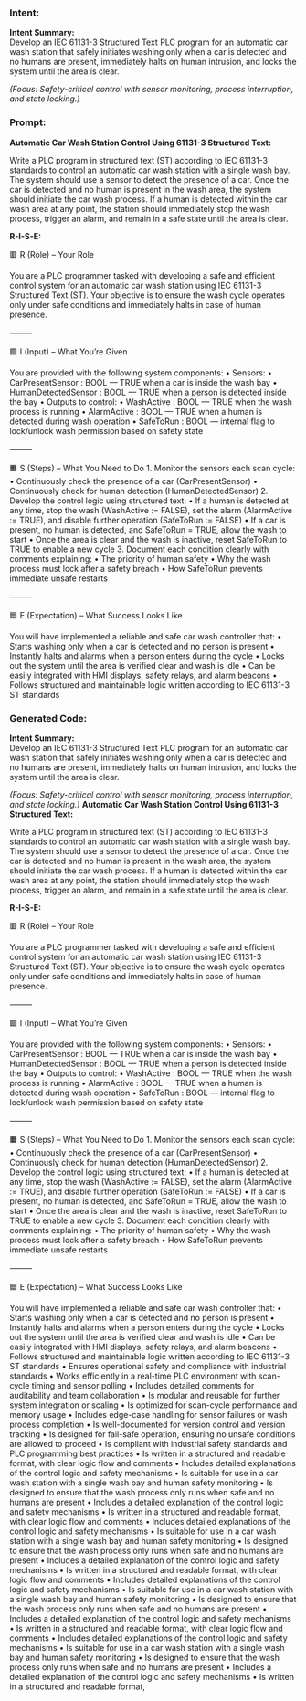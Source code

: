 ### Intent:
**Intent Summary:**  
Develop an IEC 61131-3 Structured Text PLC program for an automatic car wash station that safely initiates washing only when a car is detected and no humans are present, immediately halts on human intrusion, and locks the system until the area is clear.  

*(Focus: Safety-critical control with sensor monitoring, process interruption, and state locking.)*

### Prompt:
**Automatic Car Wash Station Control Using 61131-3 Structured Text:**

Write a PLC program in structured text (ST) according to IEC 61131-3 standards to control an automatic car wash station with a single wash bay. The system should use a sensor to detect the presence of a car. Once the car is detected and no human is present in the wash area, the system should initiate the car wash process. If a human is detected within the car wash area at any point, the station should immediately stop the wash process, trigger an alarm, and remain in a safe state until the area is clear.

**R-I-S-E:**

🟥 R (Role) – Your Role

You are a PLC programmer tasked with developing a safe and efficient control system for an automatic car wash station using IEC 61131-3 Structured Text (ST). Your objective is to ensure the wash cycle operates only under safe conditions and immediately halts in case of human presence.

⸻

🟩 I (Input) – What You’re Given

You are provided with the following system components:
	•	Sensors:
	•	CarPresentSensor : BOOL — TRUE when a car is inside the wash bay
	•	HumanDetectedSensor : BOOL — TRUE when a person is detected inside the bay
	•	Outputs to control:
	•	WashActive : BOOL — TRUE when the wash process is running
	•	AlarmActive : BOOL — TRUE when a human is detected during wash operation
	•	SafeToRun : BOOL — internal flag to lock/unlock wash permission based on safety state

⸻

🟧 S (Steps) – What You Need to Do
	1.	Monitor the sensors each scan cycle:
	•	Continuously check the presence of a car (CarPresentSensor)
	•	Continuously check for human detection (HumanDetectedSensor)
	2.	Develop the control logic using structured text:
	•	If a human is detected at any time, stop the wash (WashActive := FALSE), set the alarm (AlarmActive := TRUE), and disable further operation (SafeToRun := FALSE)
	•	If a car is present, no human is detected, and SafeToRun = TRUE, allow the wash to start
	•	Once the area is clear and the wash is inactive, reset SafeToRun to TRUE to enable a new cycle
	3.	Document each condition clearly with comments explaining:
	•	The priority of human safety
	•	Why the wash process must lock after a safety breach
	•	How SafeToRun prevents immediate unsafe restarts

⸻

🟦 E (Expectation) – What Success Looks Like

You will have implemented a reliable and safe car wash controller that:
	•	Starts washing only when a car is detected and no person is present
	•	Instantly halts and alarms when a person enters during the cycle
	•	Locks out the system until the area is verified clear and wash is idle
	•	Can be easily integrated with HMI displays, safety relays, and alarm beacons
	•	Follows structured and maintainable logic written according to IEC 61131-3 ST standards

### Generated Code:
**Intent Summary:**  
Develop an IEC 61131-3 Structured Text PLC program for an automatic car wash station that safely initiates washing only when a car is detected and no humans are present, immediately halts on human intrusion, and locks the system until the area is clear.  

*(Focus: Safety-critical control with sensor monitoring, process interruption, and state locking.)*
**Automatic Car Wash Station Control Using 61131-3 Structured Text:**

Write a PLC program in structured text (ST) according to IEC 61131-3 standards to control an automatic car wash station with a single wash bay. The system should use a sensor to detect the presence of a car. Once the car is detected and no human is present in the wash area, the system should initiate the car wash process. If a human is detected within the car wash area at any point, the station should immediately stop the wash process, trigger an alarm, and remain in a safe state until the area is clear.

**R-I-S-E:**

🟥 R (Role) – Your Role

You are a PLC programmer tasked with developing a safe and efficient control system for an automatic car wash station using IEC 61131-3 Structured Text (ST). Your objective is to ensure the wash cycle operates only under safe conditions and immediately halts in case of human presence.

⸻

🟩 I (Input) – What You’re Given

You are provided with the following system components:
	•	Sensors:
	•	CarPresentSensor : BOOL — TRUE when a car is inside the wash bay
	•	HumanDetectedSensor : BOOL — TRUE when a person is detected inside the bay
	•	Outputs to control:
	•	WashActive : BOOL — TRUE when the wash process is running
	•	AlarmActive : BOOL — TRUE when a human is detected during wash operation
	•	SafeToRun : BOOL — internal flag to lock/unlock wash permission based on safety state

⸻

🟧 S (Steps) – What You Need to Do
	1.	Monitor the sensors each scan cycle:
	•	Continuously check the presence of a car (CarPresentSensor)
	•	Continuously check for human detection (HumanDetectedSensor)
	2.	Develop the control logic using structured text:
	•	If a human is detected at any time, stop the wash (WashActive := FALSE), set the alarm (AlarmActive := TRUE), and disable further operation (SafeToRun := FALSE)
	•	If a car is present, no human is detected, and SafeToRun = TRUE, allow the wash to start
	•	Once the area is clear and the wash is inactive, reset SafeToRun to TRUE to enable a new cycle
	3.	Document each condition clearly with comments explaining:
	•	The priority of human safety
	•	Why the wash process must lock after a safety breach
	•	How SafeToRun prevents immediate unsafe restarts

⸻

🟦 E (Expectation) – What Success Looks Like

You will have implemented a reliable and safe car wash controller that:
	•	Starts washing only when a car is detected and no person is present
	•	Instantly halts and alarms when a person enters during the cycle
	•	Locks out the system until the area is verified clear and wash is idle
	•	Can be easily integrated with HMI displays, safety relays, and alarm beacons
	•	Follows structured and maintainable logic written according to IEC 61131-3 ST standards
	•	Ensures operational safety and compliance with industrial standards
	•	Works efficiently in a real-time PLC environment with scan-cycle timing and sensor polling
	•	Includes detailed comments for auditability and team collaboration
	•	Is modular and reusable for further system integration or scaling
	•	Is optimized for scan-cycle performance and memory usage
	•	Includes edge-case handling for sensor failures or wash process completion
	•	Is well-documented for version control and version tracking
	•	Is designed for fail-safe operation, ensuring no unsafe conditions are allowed to proceed
	•	Is compliant with industrial safety standards and PLC programming best practices
	•	Is written in a structured and readable format, with clear logic flow and comments
	•	Includes detailed explanations of the control logic and safety mechanisms
	•	Is suitable for use in a car wash station with a single wash bay and human safety monitoring
	•	Is designed to ensure that the wash process only runs when safe and no humans are present
	•	Includes a detailed explanation of the control logic and safety mechanisms
	•	Is written in a structured and readable format, with clear logic flow and comments
	•	Includes detailed explanations of the control logic and safety mechanisms
	•	Is suitable for use in a car wash station with a single wash bay and human safety monitoring
	•	Is designed to ensure that the wash process only runs when safe and no humans are present
	•	Includes a detailed explanation of the control logic and safety mechanisms
	•	Is written in a structured and readable format, with clear logic flow and comments
	•	Includes detailed explanations of the control logic and safety mechanisms
	•	Is suitable for use in a car wash station with a single wash bay and human safety monitoring
	•	Is designed to ensure that the wash process only runs when safe and no humans are present
	•	Includes a detailed explanation of the control logic and safety mechanisms
	•	Is written in a structured and readable format, with clear logic flow and comments
	•	Includes detailed explanations of the control logic and safety mechanisms
	•	Is suitable for use in a car wash station with a single wash bay and human safety monitoring
	•	Is designed to ensure that the wash process only runs when safe and no humans are present
	•	Includes a detailed explanation of the control logic and safety mechanisms
	•	Is written in a structured and readable format,
